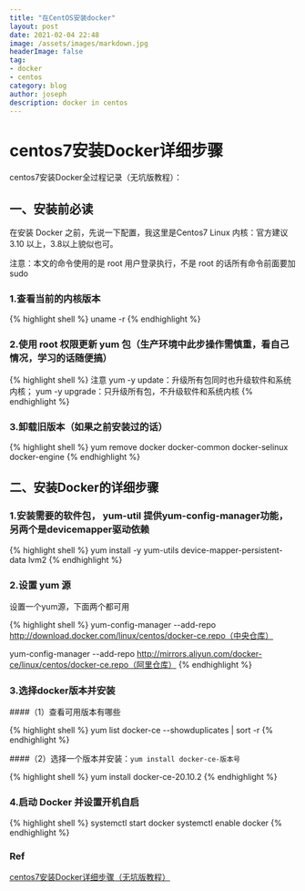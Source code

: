 ```yaml
---
title: "在CentOS安装docker"
layout: post
date: 2021-02-04 22:48
image: /assets/images/markdown.jpg
headerImage: false
tag:
- docker
- centos
category: blog
author: joseph
description: docker in centos
---
```


# centos7安装Docker详细步骤

centos7安装Docker全过程记录（无坑版教程）：

## 一、安装前必读
在安装 Docker 之前，先说一下配置，我这里是Centos7
 Linux 内核：官方建议 3.10 以上，3.8以上貌似也可。

注意：本文的命令使用的是 root 用户登录执行，不是 root 的话所有命令前面要加 sudo

### 1.查看当前的内核版本

{% highlight shell %}
uname -r
{% endhighlight %}

### 2.使用 root 权限更新 yum 包（生产环境中此步操作需慎重，看自己情况，学习的话随便搞）

{% highlight shell %}
注意​ 
yum -y update：升级所有包同时也升级软件和系统内核；​ 
yum -y upgrade：只升级所有包，不升级软件和系统内核
{% endhighlight %}

### 3.卸载旧版本（如果之前安装过的话）

{% highlight shell %}
yum remove docker  docker-common docker-selinux docker-engine
{% endhighlight %}

## 二、安装Docker的详细步骤

### 1.安装需要的软件包， yum-util 提供yum-config-manager功能，另两个是devicemapper驱动依赖

{% highlight shell %}
yum install -y yum-utils device-mapper-persistent-data lvm2
{% endhighlight %}

### 2.设置 yum 源

设置一个yum源，下面两个都可用

{% highlight shell %}
yum-config-manager --add-repo http://download.docker.com/linux/centos/docker-ce.repo（中央仓库）

yum-config-manager --add-repo http://mirrors.aliyun.com/docker-ce/linux/centos/docker-ce.repo（阿里仓库）
{% endhighlight %}

### 3.选择docker版本并安装

####（1）查看可用版本有哪些

{% highlight shell %}
yum list docker-ce --showduplicates | sort -r
{% endhighlight %}

####（2）选择一个版本并安装：`yum install docker-ce-版本号`

{% highlight shell %}
yum install docker-ce-20.10.2
{% endhighlight %}

### 4.启动 Docker 并设置开机自启

{% highlight shell %}
systemctl start docker
systemctl enable docker
{% endhighlight %}

### Ref

[centos7安装Docker详细步骤（无坑版教程）](https://cloud.tencent.com/developer/article/1701451)
